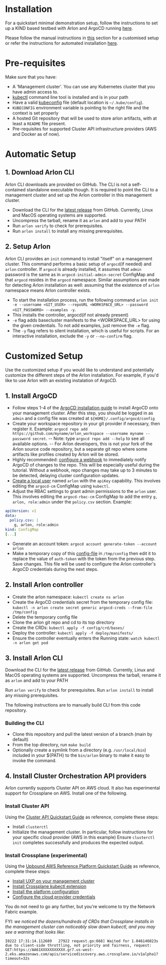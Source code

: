 
# Installation

For a quickstart minimal demonstration setup, follow the instructions to set up a KIND based testbed with Arlon and ArgoCD running  [here](https://github.com/arlonproj/arlon/blob/main/testing/README.md).

Please follow the manual instructions in [this](#customised-setup) section for a customised setup or refer the instructions for automated installation [here](#automatic-setup).

# Pre-requisites

Make sure that you have:
- A 'Management cluster'. You can use any Kubernetes cluster that you have admin access to.
- [kubectl](https://kubernetes.io/docs/tasks/tools/install-kubectl/) command line tool is installed and is in your path
- Have a valid [kubeconfig](https://kubernetes.io/docs/tasks/access-application-cluster/configure-access-multiple-clusters/) file (default location is `~/.kube/config`).
- `KUBECONFIG` environment variable is pointing to the right file and the context is set properly
- A hosted Git repository that will be used to store arlon artifacts, with at least a `README` file present.
- Pre-requisites for supported Cluster API infrastructure providers (AWS and Docker as of now).

# Automatic Setup

## 1. Download Arlon CLI

Arlon CLI downloads are provided on GitHub. The CLI is not a self-contained standalone executable though.
It is required to point the CLI to a management cluster and set up the Arlon controller in this management cluster.

* Download the CLI for the [latest release](https://github.com/arlonproj/arlon/releases/latest) from GitHub.
Currently, Linux and MacOS operating systems are supported.
* Uncompress the tarball, rename it as `arlon` and add to your PATH
* Run `arlon verify` to check for prerequisites.
* Run `arlon install` to install any missing prerequisites.


## 2. Setup Arlon  

Arlon CLI provides an `init` command to install "itself" on a management cluster.
This command performs a basic setup of `argocd`(if needed) and `arlon` controller.
If `argocd` is already installed, it assumes that `admin` password is the same as in `argocd-initial-admin-secret` ConfigMap and that `argocd` resides in the `argocd` namespace.
Similar assumptions are made for detecting Arlon installation as well: assuming that the existence of `arlon` namespace means Arlon controller exists.

* To start the installation process, run the following command 
`arlon init -e --username <GIT_USER> --repoURL <WORKSPACE_URL> --password <GIT_PASSWORD> --examples -y`.
* This installs the controller, argocd(if not already present) 
* `-e` flag adds basecluster manifests to the <WORKSPACE_URL> for using the given credentials. To not add examples, just remove the `-e` flag.
* The `-y` flag refers to silent installation, which is useful for scripts. For an interactive installation, exclude the `-y` or `--no-confirm` flag.

# Customized Setup

Use the customized setup if you would like to understand and potentially customize the different steps of the Arlon installation. For example, if you'd like to use Arlon with an existing instalation of ArgoCD. 

## 1. Install ArgoCD

- Follow steps 1-4 of the [ArgoCD installation guide](https://argo-cd.readthedocs.io/en/stable/getting_started/) to install ArgoCD onto your management cluster.
After this step, you should be logged in as `admin` and a config file was created at `${HOME}/.config/argocd/config`
- Create your workspace repository in your git provider if necessary, then register it.
  Example: `argocd repo add https://github.com/myname/arlon_workspace --username myname --password secret`.
   --  Note: type `argocd repo add --help` to see all available options.
   --  For Arlon developers, this is not your fork of the Arlon source code repository,
       but a separate git repo where some artifacts like profiles created by Arlon will be stored.
- Highly recommended: [configure a webhook](https://argo-cd.readthedocs.io/en/stable/operator-manual/webhook/)
  to immediately notify ArgoCD of changes to the repo. This will be especially useful
  during the tutorial. Without a webhook, repo changes may take up to 3 minutes
  to be detected, delaying cluster configuration updates.
- [Create a local user](https://argo-cd.readthedocs.io/en/stable/operator-manual/user-management/) named `arlon` with the `apiKey` capability.
  This involves editing the `argocd-cm` ConfigMap using `kubectl`.
- Adjust the RBAC settings to grant admin permissions to the `arlon` user.
  This involves editing the `argocd-rbac-cm` ConfigMap to add the entry
  `g, arlon, role:admin` under the `policy.csv` section. Example:

```yaml
apiVersion: v1
data:
  policy.csv: |
    g, arlon, role:admin
kind: ConfigMap
[...]
```

- Generate an account token: `argocd account generate-token --account arlon`
- Make a temporary copy of this [config-file](https://github.com/arlonproj/arlon/blob/main/testing/argocd-config-for-controller.template.yaml) in `/tmp/config` then
  edit it to replace the value of `auth-token` with the token from
  the previous step. Save changes. This file will be used to configure the Arlon
  controller's ArgoCD credentials during the next steps.

## 2. Install Arlon controller

- Create the arlon namespace: `kubectl create ns arlon`
- Create the ArgoCD credentials secret from the temporary config file:
  `kubectl -n arlon create secret generic argocd-creds --from-file /tmp/config`
- Delete the temporary config file
- Clone the arlon git repo and cd to its top directory
- Create the CRDs: `kubectl apply -f config/crd/bases/`
- Deploy the controller: `kubectl apply -f deploy/manifests/`
- Ensure the controller eventually enters the Running state: `watch kubectl -n arlon get pod`

## 3. Install Arlon CLI

Download the CLI for the [latest release](https://github.com/arlonproj/arlon/releases/latest) from GitHub.
Currently, Linux and MacOS operating systems are supported.
Uncompress the tarball, rename it as `arlon` and add to your PATH

Run `arlon verify` to check for prerequisites.
Run `arlon install` to install any missing prerequisites.

The following instructions are to manually build CLI from this code repository.

### Building the CLI

- Clone this repository and pull the latest version of a branch (main by default)
- From the top directory, run `make build`
- Optionally create a symlink from a directory
  (e.g. `/usr/local/bin`) included in your ${PATH} to the `bin/arlon` binary
  to make it easy to invoke the command.

## 4. Install Cluster Orchestration API providers

Arlon currently supports Cluster API on AWS cloud. It also has experimental
support for Crossplane on AWS. 
Install one of the following. 

### Install Cluster API

Using the [Cluster API Quickstart Guide](https://cluster-api.sigs.k8s.io/user/quick-start.html)
as reference, complete these steps:

- Install `clusterctl`
- Initialize the management cluster.
  In particular, follow instructions for your specific cloud provider (AWS in this example)
  Ensure `clusterctl init` completes successfully and produces the expected output.

### Install Crossplane (experimental)

Using the [Upbound AWS Reference Platform Quickstart Guide](https://github.com/upbound/platform-ref-aws#quick-start)
as reference, complete these steps:

- [Install UXP on your management cluster](https://github.com/upbound/platform-ref-aws#installing-uxp-on-a-kubernetes-cluster)
- [Install Crossplane kubectl extension](https://github.com/upbound/platform-ref-aws#install-the-crossplane-kubectl-extension-for-convenience)
- [Install the platform configuration](https://github.com/upbound/platform-ref-aws#install-the-platform-configuration)
- [Configure the cloud provider credentials](https://github.com/upbound/platform-ref-aws#configure-providers-in-your-platform)

You do not need to go any further, but you're welcome to try the Network Fabric example.

FYI: *we noticed the dozens/hundreds of CRDs that Crossplane installs in the management
cluster can noticeably slow down kubectl, and you may see a warning that looks like*:

```shell
I0222 17:31:14.112689   27922 request.go:668] Waited for 1.046146023s due to client-side throttling, not priority and fairness, request: GET:https://AA61XXXXXXXXXXX.gr7.us-west-2.eks.amazonaws.com/apis/servicediscovery.aws.crossplane.io/v1alpha1?timeout=32s
```

